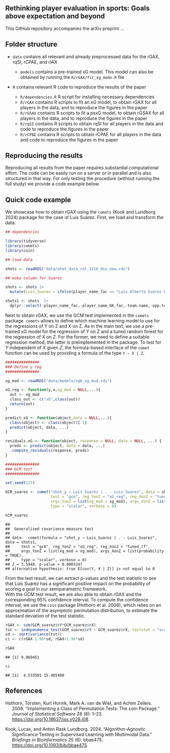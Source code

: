 
## Rethinking player evaluation in sports: Goals above expectation and beyond

This GitHub repository accompanies the arXiv preprint …

## Folder structure

- `data` contains all relevant and already preprocessed data for the
  rGAX, rqSI, rCPAE, and rIAX

  - `models` contains a pre-trained xG model. This model can also be
    obtained by running the `R/rGAX/fit_xg_mods.R` file

- `R` contains relevant R code to reproduce the results of the paper

  - `R/dependencies.R` R script for installing necessary dependencies  
  - `R/rGAX` contains R scripts to fit an xG model, to obtain rGAX for
    all players in the data, and to reproduce the figures in the paper
  - `R/rGSAX` contains R scripts to fit a psxG model, to obtain rGSAX
    for all players in the data, and to reproduce the figures in the
    paper
  - `R/rqSI` contains R scripts to obtain rqSI for all players in the
    data and code to reproduce the figures in the paper
  - `R/rCPAE` contains R scripts to obtain rCPAE for all players in the
    data and code to reproduce the figures in the paper

## Reproducing the results

Reproducing all results from the paper requires substantial
computational effort. The code can be easily run on a server or in
parallel and is also structured in that way. For only testing the
procedure (without running the full study) we provide a code example
below.

## Quick code example

We showcase how to obtain rGAX using the `comets` (Kook and Lundborg
2024) package for the case of Luis Suárez. First, we load and transform
the data.

``` r
## dependencies

library(tidyverse)
library(comets)
library(coin)

## load data

shots <- readRDS("data/shot_data_rel_1516_div_new.rds")

## make column for Suarez

shots <- shots |>
  mutate(Luis_Suarez = ifelse(player_name_fac == "Luis Alberto Suárez Díaz",1,0))

shots1 <- shots  |>
  dplyr::select(-player_name_fac,-player_name_GK_fac,-team.name,-opp.team.name,-Att)
```

Next to obtain rGAX, we use the GCM test implemented in the `comets`
package. `comets` allows to define which machine learning model to use
for the regressions of Y on Z and X on Z. As in the main text, we use a
pre-trained xG model for the regression of Y on Z and a tuned random
forest for the regression of X on Z. For the former, we need to define a
suitable regression method, the latter is preimplemented in the package.
To test for $Y$ independent of $X$ given $Z$, the formula-based
interface of the `comet` function can be used by providing a formula of
the type `Y ~ X | Z`.

``` r
###############
### Define y reg
###############

xg_mod <- readRDS("data/models/xgb_xg_mod.rds")

xG_reg <- function(y,x,xg_mod = NULL,...){
  out <- xg_mod
  class_out <- c("xG",class(out))
  return(out)
}

predict.xG <- function(object,data = NULL,...){
  class(object) <- class(object)[-1]
  predict(object, data, ...)
}

residuals.xG <- function(object, response = NULL, data = NULL, ...) {
  preds <- predict(object, data = data, ...)
  .compute_residuals(response, preds)
}

###############
### GCM test
###############

set.seed(123)

GCM_suarez <- comet("shot_y ~ Luis_Suarez | . - Luis_Suarez", data = shots1,
                    test = "gcm", reg_YonZ = "xG_reg", reg_XonZ = "tuned_rf",
                    args_YonZ = list(xg_mod = xg_mod), args_XonZ = list(probability = TRUE),
                    type = "scalar", verbose = 0)
```

``` r
GCM_suarez
```

    ## 
    ##  Generalized covariance measure test
    ## 
    ## data:  comet(formula = "shot_y ~ Luis_Suarez | . - Luis_Suarez", data = shots1, 
    ##     test = "gcm", reg_YonZ = "xG_reg", reg_XonZ = "tuned_rf", 
    ##     args_YonZ = list(xg_mod = xg_mod), args_XonZ = list(probability = TRUE), 
    ##     type = "scalar", verbose = 0)
    ## Z = 3.5948, p-value = 0.0003247
    ## alternative hypothesis: true E[cov(Y, X | Z)] is not equal to 0

From the test result, we can extract $p$-values and the test statistic
to see that Luis Suárez has a significant positive impact on the
probability of scoring a goal in our semiparametric framework.  
With the GCM test result, we are also able to obtain rGAX and the
corresponding 95% confidence interval. To compute the confidence
interval, we use the `coin` package (Hothorn et al. 2008), which relies
on an approximation of the asymptotic permutation distribution, to
estimate the standard deviation of the test statistic.

``` r
rGAX <- sum(GCM_suarez$rY*GCM_suarez$rX)
tst <- independence_test(GCM_suarez$rY ~ GCM_suarez$rX, teststat = "scalar")
sd <- sqrt(variance(tst))
ci <- c(rGAX-1.96*sd, rGAX+1.96*sd)

rGAX
```

    ## [1] 9.969451

``` r
ci
```

    ## [1]  4.533501 15.405400

## References

<div id="refs" class="references csl-bib-body hanging-indent"
entry-spacing="0">

<div id="ref-Hothorn08coin" class="csl-entry">

Hothorn, Torsten, Kurt Hornik, Mark A. van de Wiel, and Achim Zeileis.
2008. “Implementing a Class of Permutation Tests: The
<span class="nocase">coin</span> Package.” *Journal of Statistical
Software* 28 (8): 1–23. <https://doi.org/10.18637/jss.v028.i08>.

</div>

<div id="ref-kook24comets" class="csl-entry">

Kook, Lucas, and Anton Rask Lundborg. 2024. “Algorithm-Agnostic
Significance Testing in Supervised Learning with Multimodal Data.”
*Briefings in Bioinformatics* 25 (6): bbae475.
<https://doi.org/10.1093/bib/bbae475>.

</div>

</div>
